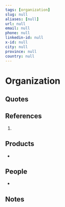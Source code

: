 ```yaml
---
tags: [organization]
slug: null
aliases: [null]
url: null
email: null
phone: null
linkedin-id: null
x-id: null
city: null
province: null
country: null
---
```


# Organization

## Quotes

> 

## References

1. 

## Products

- 

## People

- 

## Notes
